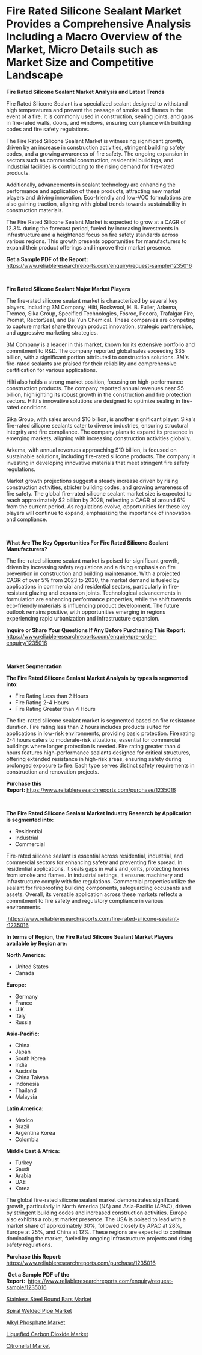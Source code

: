 <p><h1>Fire Rated Silicone Sealant Market Provides a Comprehensive Analysis Including a Macro Overview of the Market, Micro Details such as Market Size and Competitive Landscape</h1></p><p><strong>Fire Rated Silicone Sealant Market Analysis and Latest Trends</strong></p>
<p><p>Fire Rated Silicone Sealant is a specialized sealant designed to withstand high temperatures and prevent the passage of smoke and flames in the event of a fire. It is commonly used in construction, sealing joints, and gaps in fire-rated walls, doors, and windows, ensuring compliance with building codes and fire safety regulations. </p><p>The Fire Rated Silicone Sealant Market is witnessing significant growth, driven by an increase in construction activities, stringent building safety codes, and a growing awareness of fire safety. The ongoing expansion in sectors such as commercial construction, residential buildings, and industrial facilities is contributing to the rising demand for fire-rated products. </p><p>Additionally, advancements in sealant technology are enhancing the performance and application of these products, attracting new market players and driving innovation. Eco-friendly and low-VOC formulations are also gaining traction, aligning with global trends towards sustainability in construction materials. </p><p>The Fire Rated Silicone Sealant Market is expected to grow at a CAGR of 12.3% during the forecast period, fueled by increasing investments in infrastructure and a heightened focus on fire safety standards across various regions. This growth presents opportunities for manufacturers to expand their product offerings and improve their market presence.</p></p>
<p><strong>Get a Sample PDF of the Report:&nbsp;</strong> <a href="https://www.reliableresearchreports.com/enquiry/request-sample/1235016?utm_campaign=31&utm_medium=2&utm_source=Github&utm_content=ia&utm_term=31032025&utm_id=fire-rated-silicone-sealant">https://www.reliableresearchreports.com/enquiry/request-sample/1235016</a></p>
<p>&nbsp;</p>
<p><strong>Fire Rated Silicone Sealant Major Market Players</strong></p>
<p><p>The fire-rated silicone sealant market is characterized by several key players, including 3M Company, Hilti, Rockwool, H. B. Fuller, Arkema, Tremco, Sika Group, Specified Technologies, Fosroc, Pecora, Trafalgar Fire, Promat, RectorSeal, and Bai Yun Chemical. These companies are competing to capture market share through product innovation, strategic partnerships, and aggressive marketing strategies.</p><p>3M Company is a leader in this market, known for its extensive portfolio and commitment to R&D. The company reported global sales exceeding $35 billion, with a significant portion attributed to construction solutions. 3M's fire-rated sealants are praised for their reliability and comprehensive certification for various applications.</p><p>Hilti also holds a strong market position, focusing on high-performance construction products. The company reported annual revenues near $5 billion, highlighting its robust growth in the construction and fire protection sectors. Hilti's innovative solutions are designed to optimize sealing in fire-rated conditions.</p><p>Sika Group, with sales around $10 billion, is another significant player. Sika's fire-rated silicone sealants cater to diverse industries, ensuring structural integrity and fire compliance. The company plans to expand its presence in emerging markets, aligning with increasing construction activities globally.</p><p>Arkema, with annual revenues approaching $10 billion, is focused on sustainable solutions, including fire-rated silicone products. The company is investing in developing innovative materials that meet stringent fire safety regulations.</p><p>Market growth projections suggest a steady increase driven by rising construction activities, stricter building codes, and growing awareness of fire safety. The global fire-rated silicone sealant market size is expected to reach approximately $2 billion by 2028, reflecting a CAGR of around 6% from the current period. As regulations evolve, opportunities for these key players will continue to expand, emphasizing the importance of innovation and compliance.</p></p>
<p>&nbsp;</p>
<p><strong>What Are The Key Opportunities For Fire Rated Silicone Sealant Manufacturers?</strong></p>
<p><p>The fire-rated silicone sealant market is poised for significant growth, driven by increasing safety regulations and a rising emphasis on fire prevention in construction and building maintenance. With a projected CAGR of over 5% from 2023 to 2030, the market demand is fueled by applications in commercial and residential sectors, particularly in fire-resistant glazing and expansion joints. Technological advancements in formulation are enhancing performance properties, while the shift towards eco-friendly materials is influencing product development. The future outlook remains positive, with opportunities emerging in regions experiencing rapid urbanization and infrastructure expansion.</p></p>
<p><strong>Inquire or Share Your Questions If Any Before Purchasing This Report:</strong> <a href="https://www.reliableresearchreports.com/enquiry/pre-order-enquiry/1235016?utm_campaign=31&utm_medium=2&utm_source=Github&utm_content=ia&utm_term=31032025&utm_id=fire-rated-silicone-sealant">https://www.reliableresearchreports.com/enquiry/pre-order-enquiry/1235016</a></p>
<p>&nbsp;</p>
<p><strong>Market Segmentation</strong></p>
<p><strong>The Fire Rated Silicone Sealant Market Analysis by types is segmented into:</strong></p>
<p><ul><li>Fire Rating Less than 2 Hours</li><li>Fire Rating 2-4 Hours</li><li>Fire Rating Greater than 4 Hours</li></ul></p>
<p><p>The fire-rated silicone sealant market is segmented based on fire resistance duration. Fire rating less than 2 hours includes products suited for applications in low-risk environments, providing basic protection. Fire rating 2-4 hours caters to moderate-risk situations, essential for commercial buildings where longer protection is needed. Fire rating greater than 4 hours features high-performance sealants designed for critical structures, offering extended resistance in high-risk areas, ensuring safety during prolonged exposure to fire. Each type serves distinct safety requirements in construction and renovation projects.</p></p>
<p><strong>Purchase this Report:&nbsp;</strong><a href="https://www.reliableresearchreports.com/purchase/1235016?utm_campaign=31&utm_medium=2&utm_source=Github&utm_content=ia&utm_term=31032025&utm_id=fire-rated-silicone-sealant">https://www.reliableresearchreports.com/purchase/1235016</a></p>
<p>&nbsp;</p>
<p><strong>The Fire Rated Silicone Sealant Market Industry Research by Application is segmented into:</strong></p>
<p><ul><li>Residential</li><li>Industrial</li><li>Commercial</li></ul></p>
<p><p>Fire-rated silicone sealant is essential across residential, industrial, and commercial sectors for enhancing safety and preventing fire spread. In residential applications, it seals gaps in walls and joints, protecting homes from smoke and flames. In industrial settings, it ensures machinery and infrastructure comply with fire regulations. Commercial properties utilize the sealant for fireproofing building components, safeguarding occupants and assets. Overall, its versatile application across these markets reflects a commitment to fire safety and regulatory compliance in various environments.</p></p>
<p><a href="https://www.reliableresearchreports.com/fire-rated-silicone-sealant-r1235016?utm_campaign=31&utm_medium=2&utm_source=Github&utm_content=ia&utm_term=31032025&utm_id=fire-rated-silicone-sealant">&nbsp;https://www.reliableresearchreports.com/fire-rated-silicone-sealant-r1235016</a></p>
<p><strong>In terms of Region, the Fire Rated Silicone Sealant Market Players available by Region are:</strong></p>
<p>
    <p> <strong> North America: </strong>
        <ul>
            <li>United States</li>
            <li>Canada</li>
        </ul>
        </p> 
    <p> <strong> Europe: </strong>
        <ul>
            <li>Germany</li>
            <li>France</li>
            <li>U.K.</li>
            <li>Italy</li>
            <li>Russia</li>
        </ul>
        </p> 
    <p> <strong> Asia-Pacific: </strong>
        <ul>
            <li>China</li>
            <li>Japan</li>
            <li>South Korea</li>
            <li>India</li>
            <li>Australia</li>
            <li>China Taiwan</li>
            <li>Indonesia</li>
            <li>Thailand</li>
            <li>Malaysia</li>
        </ul>
        </p> 
    <p> <strong> Latin America: </strong>
        <ul>
            <li>Mexico</li>
            <li>Brazil</li>
            <li>Argentina Korea</li>
            <li>Colombia</li>
        </ul>
        </p> 
    <p> <strong> Middle East & Africa: </strong>
        <ul>
            <li>Turkey</li>
            <li>Saudi</li>
            <li>Arabia</li>
            <li>UAE</li>
            <li>Korea</li>
        </ul>
    </p>
    </p>
<p><p>The global fire-rated silicone sealant market demonstrates significant growth, particularly in North America (NA) and Asia-Pacific (APAC), driven by stringent building codes and increased construction activities. Europe also exhibits a robust market presence. The USA is poised to lead with a market share of approximately 30%, followed closely by APAC at 28%, Europe at 25%, and China at 12%. These regions are expected to continue dominating the market, fueled by ongoing infrastructure projects and rising safety regulations.</p></p>
<p><strong>Purchase this Report: </strong><a href="https://www.reliableresearchreports.com/purchase/1235016?utm_campaign=31&utm_medium=2&utm_source=Github&utm_content=ia&utm_term=31032025&utm_id=fire-rated-silicone-sealant">https://www.reliableresearchreports.com/purchase/1235016</a></p>
<p>&nbsp;<strong>Get a Sample PDF of the Report:&nbsp;&nbsp;</strong><a href="https://www.reliableresearchreports.com/enquiry/request-sample/1235016?utm_campaign=31&utm_medium=2&utm_source=Github&utm_content=ia&utm_term=31032025&utm_id=fire-rated-silicone-sealant">https://www.reliableresearchreports.com/enquiry/request-sample/1235016</a></p>
<p><strong></strong></p>
<p><p><a href="https://github.com/godutetraeva/Market-Research-Report-List-1/blob/main/stainless-steel-round-bars-market.md?utm_campaign=31&utm_medium=2&utm_source=Github&utm_content=ia&utm_term=31032025&utm_id=fire-rated-silicone-sealant">Stainless Steel Round Bars Market</a></p><p><a href="https://github.com/kirstejuvet/Market-Research-Report-List-1/blob/main/spiral-welded-pipe-market.md?utm_campaign=31&utm_medium=2&utm_source=Github&utm_content=ia&utm_term=31032025&utm_id=fire-rated-silicone-sealant">Spiral Welded Pipe Market</a></p><p><a href="https://github.com/hamremunazm4/Market-Research-Report-List-1/blob/main/alkyl-phosphate-market.md?utm_campaign=31&utm_medium=2&utm_source=Github&utm_content=ia&utm_term=31032025&utm_id=fire-rated-silicone-sealant">Alkyl Phosphate Market</a></p><p><a href="https://github.com/boccalyver5k/Market-Research-Report-List-1/blob/main/liquefied-carbon-dioxide-market.md?utm_campaign=31&utm_medium=2&utm_source=Github&utm_content=ia&utm_term=31032025&utm_id=fire-rated-silicone-sealant">Liquefied Carbon Dioxide Market</a></p><p><a href="https://github.com/jhoonatsev/Market-Research-Report-List-1/blob/main/citronellal-market.md?utm_campaign=31&utm_medium=2&utm_source=Github&utm_content=ia&utm_term=31032025&utm_id=fire-rated-silicone-sealant">Citronellal Market</a></p></p>